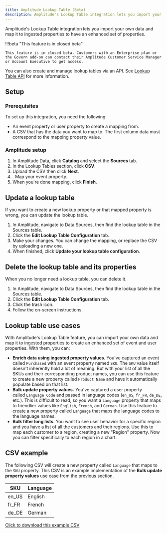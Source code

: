 ```yaml
---
title: Amplitude Lookup Table (Beta)
description: Amplitude's Lookup Table integration lets you import your own data and map it to ingested properties to have an enhanced set of properties.
---
```


Amplitude's Lookup Table integration lets you import your own data and map it to ingested properties to have an enhanced set of properties.

!!!beta "This feature is in closed beta"

    This feature is in closed beta. Customers with an Enterprise plan or the Govern add-on can contact their Amplitude Customer Service Manager or Account Executive to get access.

You can also create and manage lookup tables via an API. See [Lookup Table API](/analytics/apis/lookup-tables-api) for more information.

## Setup

### Prerequisites

To set up this integration, you need the following:

- An event property or user property to create a mapping from.
- A CSV that has the data you want to map to. The first column data must correspond to the mapping property value.

### Amplitude setup

1. In Amplitude Data, click **Catalog** and select the **Sources** tab.
2. In the Lookup Tables section, click **CSV**.
3. Upload the CSV then click **Next**.
4. . Map your event property.
5. When you're done mapping, click **Finish**.

## Update a lookup table

If you want to create a new lookup property or that mapped property is wrong, you can update the lookup table.

1. In Amplitude, navigate to Data Sources, then find the lookup table in the Sources table.
2. Click the **Edit Lookup Table Configuration** tab.
3. Make your changes. You can change the mapping, or replace the CSV by uploading a new one.
4. When finished, click **Update your lookup table configuration**.

## Delete the lookup table and its properties

When you no longer need a lookup table, you can delete it.

1. In Amplitude, navigate to Data Sources, then find the lookup table in the Sources table.
2. Click the **Edit Lookup Table Configuration** tab.
3. Click the trash icon.
4. Follow the on-screen instructions.

## Lookup table use cases

With Amplitude's Lookup Table feature, you can import your own data and map it to ingested properties to create an enhanced set of event and user properties. With them, you can:

- **Enrich data using ingested property values**. You've captured an event called `Purchased` with an event property named `SKU`. The `SKU` value itself doesn't inherently hold a lot of meaning. But with your list of all the SKUs and their corresponding product names, you can use this feature to create a new property called `Product Name` and have it automatically populate based on that list.
- **Bulk update property values.** You've captured a user property called `Language Code` and passed in language codes (`en_US`, `fr_FR`, `de_DE`, etc.). This is difficult to read, so you want a `Language` property that maps to friendlier values like `English`, `French`, and `German`. Use this feature to create a new property called `Language` that maps the language codes to the language names.
- **Bulk filter long lists**. You want to see user behavior for a specific region and you have a list of all the customers and their regions. Use this to map each customer to a region, creating a new "Region" property. Now you can filter specifically to each region in a chart.

## CSV example
The following CSV will create a new property called `Language` that maps to the `SKU` property. This CSV is an example implementation of the **Bulk update property values** use case from the previous section.


| SKU       | Language |
|-----------|----------|
| en_US    | English    |
| fr_FR | French     |
| de_DE | German     |

[Click to download this example CSV](../../assets/csv/lookup-table-example.csv)
